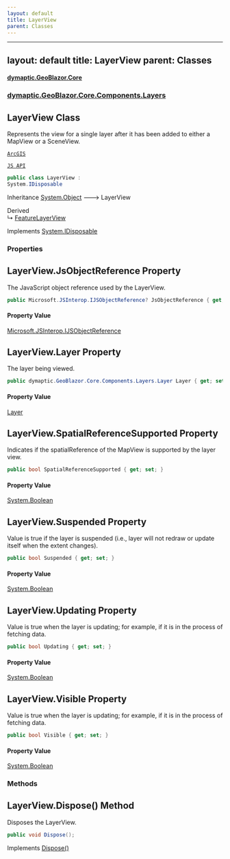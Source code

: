 ```yaml
---
layout: default
title: LayerView
parent: Classes
---
```

---
layout: default
title: LayerView
parent: Classes
---
#### [dymaptic.GeoBlazor.Core](index.html 'index')
### [dymaptic.GeoBlazor.Core.Components.Layers](index.html#dymaptic.GeoBlazor.Core.Components.Layers 'dymaptic.GeoBlazor.Core.Components.Layers')

## LayerView Class

Represents the view for a single layer after it has been added to either a MapView or a SceneView.  
<a target="_blank" href="https://developers.arcgis.com/javascript/latest/api-reference/esri-views-layers-LayerView.html">  
    ArcGIS  
    JS API  
</a>

```csharp
public class LayerView :
System.IDisposable
```

Inheritance [System.Object](https://docs.microsoft.com/en-us/dotnet/api/System.Object 'System.Object') &#129106; LayerView

Derived  
&#8627; [FeatureLayerView](dymaptic.GeoBlazor.Core.Components.Layers.FeatureLayerView.html 'dymaptic.GeoBlazor.Core.Components.Layers.FeatureLayerView')

Implements [System.IDisposable](https://docs.microsoft.com/en-us/dotnet/api/System.IDisposable 'System.IDisposable')
### Properties

<a name='dymaptic.GeoBlazor.Core.Components.Layers.LayerView.JsObjectReference'></a>

## LayerView.JsObjectReference Property

The JavaScript object reference used by the LayerView.

```csharp
public Microsoft.JSInterop.IJSObjectReference? JsObjectReference { get; set; }
```

#### Property Value
[Microsoft.JSInterop.IJSObjectReference](https://docs.microsoft.com/en-us/dotnet/api/Microsoft.JSInterop.IJSObjectReference 'Microsoft.JSInterop.IJSObjectReference')

<a name='dymaptic.GeoBlazor.Core.Components.Layers.LayerView.Layer'></a>

## LayerView.Layer Property

The layer being viewed.

```csharp
public dymaptic.GeoBlazor.Core.Components.Layers.Layer Layer { get; set; }
```

#### Property Value
[Layer](dymaptic.GeoBlazor.Core.Components.Layers.Layer.html 'dymaptic.GeoBlazor.Core.Components.Layers.Layer')

<a name='dymaptic.GeoBlazor.Core.Components.Layers.LayerView.SpatialReferenceSupported'></a>

## LayerView.SpatialReferenceSupported Property

Indicates if the spatialReference of the MapView is supported by the layer view.

```csharp
public bool SpatialReferenceSupported { get; set; }
```

#### Property Value
[System.Boolean](https://docs.microsoft.com/en-us/dotnet/api/System.Boolean 'System.Boolean')

<a name='dymaptic.GeoBlazor.Core.Components.Layers.LayerView.Suspended'></a>

## LayerView.Suspended Property

Value is true if the layer is suspended (i.e., layer will not redraw or update itself when the extent changes).

```csharp
public bool Suspended { get; set; }
```

#### Property Value
[System.Boolean](https://docs.microsoft.com/en-us/dotnet/api/System.Boolean 'System.Boolean')

<a name='dymaptic.GeoBlazor.Core.Components.Layers.LayerView.Updating'></a>

## LayerView.Updating Property

Value is true when the layer is updating; for example, if it is in the process of fetching data.

```csharp
public bool Updating { get; set; }
```

#### Property Value
[System.Boolean](https://docs.microsoft.com/en-us/dotnet/api/System.Boolean 'System.Boolean')

<a name='dymaptic.GeoBlazor.Core.Components.Layers.LayerView.Visible'></a>

## LayerView.Visible Property

Value is true when the layer is updating; for example, if it is in the process of fetching data.

```csharp
public bool Visible { get; set; }
```

#### Property Value
[System.Boolean](https://docs.microsoft.com/en-us/dotnet/api/System.Boolean 'System.Boolean')
### Methods

<a name='dymaptic.GeoBlazor.Core.Components.Layers.LayerView.Dispose()'></a>

## LayerView.Dispose() Method

Disposes the LayerView.

```csharp
public void Dispose();
```

Implements [Dispose()](https://docs.microsoft.com/en-us/dotnet/api/System.IDisposable.Dispose 'System.IDisposable.Dispose')

